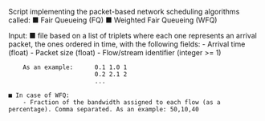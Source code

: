 Script implementing the packet-based network scheduling algorithms called:
    ■ Fair Queueing (FQ)
    ■ Weighted Fair Queueing (WFQ)

Input: 
    ■ file based on a list of triplets where each one represents an arrival packet, the ones ordered in time, with the following fields:
        - Arrival time (float)
        - Packet size (float)
        - Flow/stream identifier (integer >= 1)

        As an example:      0.1 1.0 1
                            0.2 2.1 2
                            ...
                     
    ■ In case of WFQ:
        - Fraction of the bandwidth assigned to each flow (as a percentage). Comma separated. As an example: 50,10,40